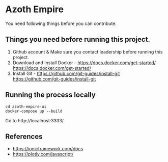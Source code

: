 # Azoth Empire

You need following things before you can contribute.

## Things you need before running this project.

1. Github account & Make sure you contact leadership before running this project.
2. Download and Install Docker - https://docs.docker.com/get-started/
   https://docs.docker.com/get-started/
3. Install Git - https://github.com/git-guides/install-git
   https://github.com/git-guides/install-git

## Running the process locally

```
cd azoth-empire-ui
docker-compose up --build
```

Go to http://localhost:3333/

## References

- https://ionicframework.com/docs
- https://plotly.com/javascript/
